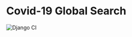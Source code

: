 # Covid-19 Global Search
![Django CI](https://github.com/jimenezraul/covid-19-search/workflows/Django%20CI/badge.svg?branch=master)
